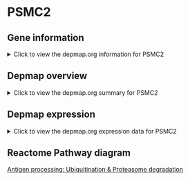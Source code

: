 <h1>PSMC2</h1>

<h2>Gene information</h2>
<details>
  <summary>Click to view the depmap.org information for PSMC2</summary>
  <iframe src="https://depmap.org/portal/gene/PSMC2?tab=about" style="border:none;width:100%;height:800px"></iframe>
</details>

<h2>Depmap overview</h2>
<details>
  <summary>Click to view the depmap.org summary for PSMC2</summary>
  <iframe src="https://depmap.org/portal/gene/PSMC2?tab=overview" style="border:none;width:100%;height:800px"></iframe>
</details>

<h2>Depmap expression</h2>
<details>
  <summary>Click to view the depmap.org expression data for PSMC2</summary>
  <iframe src="https://depmap.org/portal/gene/PSMC2?tab=characterization" style="border:none;width:100%;height:800px"></iframe>
</details>



<h2>Reactome Pathway diagram</h2>
<a href="https://reactome.org/PathwayBrowser/#/R-HSA-983168" target="_BLANK">Antigen processing: Ubiquitination & Proteasome degradation</a>



